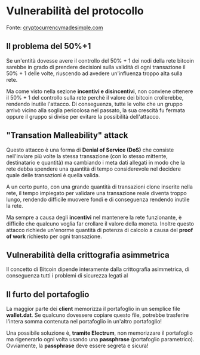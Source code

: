 # Vulnerabilità del protocollo

Fonte: [cryptocurrencymadesimple.com](http://cryptocurrencymadesimple.com/bitcoin-vulnerabilities/)

## Il problema del 50%+1

Se un'entità dovesse avere il controllo del 50% + 1 dei nodi della rete bitcoin sarebbe in grado di prendere decisioni sulla validità di ogni transazione il 50% + 1 delle volte, riuscendo ad avedere un'influenza troppo alta sulla rete.

Ma come visto nella sezione __incentivi e disincentivi__, non conviene ottenere il 50% + 1 del controllo sulla rete perchè il valore dei bitcoin crollerebbe, rendendo inutile l'attacco. Di conseguenza, tutte le volte che un gruppo arrivò vicino alla soglia pericolosa nel passato, la sua crescità fu fermata oppure il gruppo si divise per evitare la possibilità dell'attacco.

## "Transation Malleability" attack

Questo attacco è una forma di __Denial of Service (DoS)__ che consiste nell'inviare più volte la stessa transazione (con lo stesso mittente, destinatario e quantità) ma cambiando i meta dati allegati in modo che la rete debba spendere una quantità di tempo considerevole nel decidere quale delle transazioni è quella valida.

A un certo punto, con una grande quantità di transazioni clone inserite nella rete, il tempo impiegato per validare una transazione reale diventa troppo lungo, rendendo difficile muovere fondi e di conseguenza rendendo inutile la rete.

Ma sempre a causa degli __incentivi__ nel mantenere la rete funzionante, è difficile che qualcuno voglia far crollare il valore della moneta. Inoltre questo attacco richiede un'enorme quantità di potenza di calcolo a causa del __proof of work__ richiesto per ogni transazione.

## Vulnerabilità della crittografia asimmetrica

Il concetto di Bitcoin dipende interamente dalla crittografia asimmetrica, di conseguenza tutti i problemi di sicurezza legati al

## Il furto del portafoglio

La maggior parte dei __client__ memorizza il portafoglio in un semplice file __wallet.dat__. Se qualcuno dovessere copiare questo file, potrebbe trasferire l'intera somma contenuta nel portafoglio in un'altro portafoglio!

Una possibile soluzione è, __tramite Electrum__, non memorizzare il portafoglio ma rigenerarlo ogni volta usando una __passphrase__ (portafoglio parametrico). Ovviamente, la __passphrase__ deve essere segreta e sicura!
